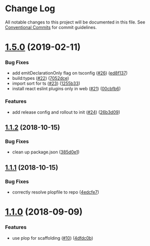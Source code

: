 # Change Log

All notable changes to this project will be documented in this file.
See [Conventional Commits](https://conventionalcommits.org) for commit guidelines.

<a name="1.5.0"></a>
# [1.5.0](https://github.com/4Catalyzer/cli/compare/@4c/init@1.4.0...@4c/init@1.5.0) (2019-02-11)


### Bug Fixes

* add emitDeclarationOnly flag on tsconfig ([#26](https://github.com/4Catalyzer/cli/issues/26)) ([ed8f137](https://github.com/4Catalyzer/cli/commit/ed8f137))
* build:types ([#22](https://github.com/4Catalyzer/cli/issues/22)) ([7052dce](https://github.com/4Catalyzer/cli/commit/7052dce))
* import sort for ts ([#23](https://github.com/4Catalyzer/cli/issues/23)) ([1255b33](https://github.com/4Catalyzer/cli/commit/1255b33))
* install react eslint plugins only in web ([#21](https://github.com/4Catalyzer/cli/issues/21)) ([00cbfb6](https://github.com/4Catalyzer/cli/commit/00cbfb6))


### Features

* add release config and rollout to init ([#24](https://github.com/4Catalyzer/cli/issues/24)) ([26b3d09](https://github.com/4Catalyzer/cli/commit/26b3d09))





<a name="1.1.2"></a>
## [1.1.2](https://github.com/4Catalyzer/cli/compare/@4c/init@1.1.1...@4c/init@1.1.2) (2018-10-15)


### Bug Fixes

* clean up package.json ([385d0e1](https://github.com/4Catalyzer/cli/commit/385d0e1))





<a name="1.1.1"></a>
## [1.1.1](https://github.com/4Catalyzer/cli/compare/@4c/init@1.1.0...@4c/init@1.1.1) (2018-10-15)


### Bug Fixes

* correctly resolve plopfile to repo ([4edcfe7](https://github.com/4Catalyzer/cli/commit/4edcfe7))





<a name="1.1.0"></a>
# [1.1.0](https://github.com/4Catalyzer/cli/compare/@4c/init@1.0.0...@4c/init@1.1.0) (2018-09-09)


### Features

* use plop for scaffolding ([#10](https://github.com/4Catalyzer/cli/issues/10)) ([4dfdc0b](https://github.com/4Catalyzer/cli/commit/4dfdc0b))
